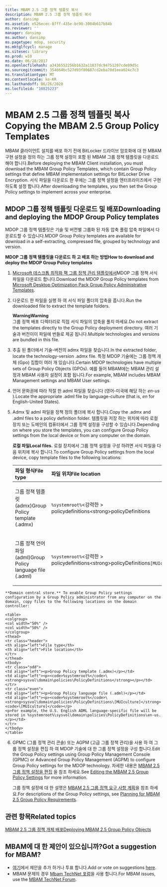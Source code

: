 ```yaml
---
title: MBAM 2.5 그룹 정책 템플릿 복사
description: MBAM 2.5 그룹 정책 템플릿 복사
author: dansimp
ms.assetid: e526ecec-07ff-435e-bc90-3084b617b84b
ms.reviewer: ''
manager: dansimp
ms.author: dansimp
ms.pagetype: mdop, security
ms.mktglfcycl: manage
ms.sitesec: library
ms.prod: w10
ms.date: 06/28/2017
ms.openlocfilehash: a3436552256b1632a11037dc94751207cde89d5c
ms.sourcegitcommit: 354664bc527d93f80687cd2eba70d1eea024c7c3
ms.translationtype: MT
ms.contentlocale: ko-KR
ms.lasthandoff: 06/26/2020
ms.locfileid: "10825223"
---
```

# <span data-ttu-id="fcf00-103">MBAM 2.5 그룹 정책 템플릿 복사</span><span class="sxs-lookup"><span data-stu-id="fcf00-103">Copying the MBAM 2.5 Group Policy Templates</span></span>


<span data-ttu-id="fcf00-104">MBAM 클라이언트 설치를 배포 하기 전에 BitLocker 드라이브 암호화에 대 한 MBAM 구현 설정을 정의 하는 그룹 정책 설정이 포함 된 MBAM 그룹 정책 템플릿을 다운로드 해야 합니다.</span><span class="sxs-lookup"><span data-stu-id="fcf00-104">Before deploying the MBAM Client installation, you must download the MBAM Group Policy Templates, which contain Group Policy settings that define MBAM implementation settings for BitLocker Drive Encryption.</span></span> <span data-ttu-id="fcf00-105">서식 파일을 다운로드 한 후에는 그룹 정책 설정을 엔터프라이즈에서 구현 하도록 설정 합니다.</span><span class="sxs-lookup"><span data-stu-id="fcf00-105">After downloading the templates, you then set the Group Policy settings to implement across your enterprise.</span></span>

## <span data-ttu-id="fcf00-106">MDOP 그룹 정책 템플릿 다운로드 및 배포</span><span class="sxs-lookup"><span data-stu-id="fcf00-106">Downloading and deploying the MDOP Group Policy templates</span></span>


<span data-ttu-id="fcf00-107">MDOP 그룹 정책 템플릿은 기술 및 버전별 그룹화 된 자동 압축 풀림 압축 파일에서 다운로드할 수 있습니다.</span><span class="sxs-lookup"><span data-stu-id="fcf00-107">MDOP Group Policy templates are available for download in a self-extracting, compressed file, grouped by technology and version.</span></span>

**<span data-ttu-id="fcf00-108">MDOP 그룹 정책 템플릿을 다운로드 하 고 배포 하는 방법</span><span class="sxs-lookup"><span data-stu-id="fcf00-108">How to download and deploy the MDOP Group Policy templates</span></span>**

1. <span data-ttu-id="fcf00-109">[Microsoft 데스크톱 최적화 팩 그룹 정책 관리 템플릿에서](https://www.microsoft.com/download/details.aspx?id=55531)MDOP 그룹 정책 서식 파일을 다운로드 합니다.</span><span class="sxs-lookup"><span data-stu-id="fcf00-109">Download the MDOP Group Policy templates from [Microsoft Desktop Optimization Pack Group Policy Administrative Templates](https://www.microsoft.com/download/details.aspx?id=55531).</span></span>

2. <span data-ttu-id="fcf00-110">다운로드 한 파일을 실행 하 여 서식 파일 폴더의 압축을 풉니다.</span><span class="sxs-lookup"><span data-stu-id="fcf00-110">Run the downloaded file to extract the template folders.</span></span>

   **<span data-ttu-id="fcf00-111">Warning</span><span class="sxs-lookup"><span data-stu-id="fcf00-111">Warning</span></span>**  
   <span data-ttu-id="fcf00-112">그룹 정책 배포 디렉터리로 직접 서식 파일의 압축을 풀지 마세요.</span><span class="sxs-lookup"><span data-stu-id="fcf00-112">Do not extract the templates directly to the Group Policy deployment directory.</span></span> <span data-ttu-id="fcf00-113">여러 기술과 버전이이 파일에 번들로 제공 됩니다.</span><span class="sxs-lookup"><span data-stu-id="fcf00-113">Multiple technologies and versions are bundled in this file.</span></span>



3. <span data-ttu-id="fcf00-114">추출 된 폴더에서 기술-버전의 admx 파일을 찾습니다.</span><span class="sxs-lookup"><span data-stu-id="fcf00-114">In the extracted folder, locate the technology-version .admx file.</span></span> <span data-ttu-id="fcf00-115">특정 MDOP 기술에는 그룹 정책 개체 (Gpo) 집합이 여러 개 있습니다.</span><span class="sxs-lookup"><span data-stu-id="fcf00-115">Certain MDOP technologies have multiple sets of Group Policy Objects (GPOs).</span></span> <span data-ttu-id="fcf00-116">예를 들어 MBAM에는 MBAM 관리 설정과 MBAM 사용자 설정이 포함 됩니다.</span><span class="sxs-lookup"><span data-stu-id="fcf00-116">For example, MBAM includes MBAM Management settings and MBAM User settings.</span></span>

4. <span data-ttu-id="fcf00-117">언어 문화권에 따라 적절 한 adml 파일을 찾습니다 (영어-미국에 해당 하는 *en-us* ).</span><span class="sxs-lookup"><span data-stu-id="fcf00-117">Locate the appropriate .adml file by language-culture (that is, *en* for English-United States).</span></span>

5. <span data-ttu-id="fcf00-118">Admx 및 adml 파일을 정책 정의 폴더에 복사 합니다.</span><span class="sxs-lookup"><span data-stu-id="fcf00-118">Copy the .admx and .adml files to a policy definition folder.</span></span> <span data-ttu-id="fcf00-119">템플릿을 저장 하는 위치에 따라 로컬 장치 또는 도메인의 컴퓨터에서 그룹 정책 설정을 구성할 수 있습니다.</span><span class="sxs-lookup"><span data-stu-id="fcf00-119">Depending on where you store the templates, you can configure Group Policy settings from the local device or from any computer on the domain.</span></span>

   **<span data-ttu-id="fcf00-120">로컬 파일</span><span class="sxs-lookup"><span data-stu-id="fcf00-120">Local files.</span></span>** <span data-ttu-id="fcf00-121">로컬 장치에서 그룹 정책 설정을 구성 하려면 서식 파일을 다음 위치에 복사 합니다.</span><span class="sxs-lookup"><span data-stu-id="fcf00-121">To configure Group Policy settings from the local device, copy template files to the following locations:</span></span>

   <table>
   <colgroup>
   <col width="50%" />
   <col width="50%" />
   </colgroup>
   <thead>
   <tr class="header">
   <th align="left"><span data-ttu-id="fcf00-122">파일 형식</span><span class="sxs-lookup"><span data-stu-id="fcf00-122">File type</span></span></th>
   <th align="left"><span data-ttu-id="fcf00-123">파일 위치</span><span class="sxs-lookup"><span data-stu-id="fcf00-123">File location</span></span></th>
   </tr>
   </thead>
   <tbody>
   <tr class="odd">
   <td align="left"><p><span data-ttu-id="fcf00-124">그룹 정책 템플릿 (admx)</span><span class="sxs-lookup"><span data-stu-id="fcf00-124">Group Policy template (.admx)</span></span></p></td>
   <td align="left"><p><code>%systemroot%</code><span data-ttu-id="fcf00-125">&lt;강력한 &gt; policydefinitions</span><span class="sxs-lookup"><span data-stu-id="fcf00-125">&lt;strong&gt;policyDefinitions</span></span></strong></p></td>
   </tr>
   <tr class="even">
   <td align="left"><p><span data-ttu-id="fcf00-126">그룹 정책 언어 파일 (adml)</span><span class="sxs-lookup"><span data-stu-id="fcf00-126">Group Policy language file (.adml)</span></span></p></td>
   <td align="left"><p><code>%systemroot%</code><span data-ttu-id="fcf00-127">&lt;강력한 &gt; policydefinitions</span><span class="sxs-lookup"><span data-stu-id="fcf00-127">&lt;strong&gt;policyDefinitions</span></span></strong><code>[MUIculture]</code></p></td>
   </tr>
   </tbody>
   </table>



~~~
**Domain central store.** To enable Group Policy settings configuration by a Group Policy administrator from any computer on the domain, copy files to the following locations on the domain controller:

<table>
<colgroup>
<col width="50%" />
<col width="50%" />
</colgroup>
<thead>
<tr class="header">
<th align="left">File type</th>
<th align="left">File location</th>
</tr>
</thead>
<tbody>
<tr class="odd">
<td align="left"><p>Group Policy template (.admx)</p></td>
<td align="left"><p><code>%systemroot%</code>\<strong>sysvol\domain\policies\PolicyDefinitions</strong></p></td>
</tr>
<tr class="even">
<td align="left"><p>Group Policy language file (.adml)</p></td>
<td align="left"><p><code>%systemroot%</code>\<strong>sysvol\domain\policies\PolicyDefinitions\[MUIculture]</strong><code>\[MUIculture]</code></p>
<p>For example, the U.S. English ADML language-specific file will be stored in %systemroot%\sysvol\domain\policies\PolicyDefinitions\en-us.</p></td>
</tr>
</tbody>
</table>
~~~



6. <span data-ttu-id="fcf00-128">GPMC (그룹 정책 관리 콘솔) 또는 AGPM (고급 그룹 정책 관리)을 사용 하 여 그룹 정책 설정을 편집 하 여 MDOP 기술에 대 한 그룹 정책 설정을 구성 합니다.</span><span class="sxs-lookup"><span data-stu-id="fcf00-128">Edit the Group Policy settings using Group Policy Management Console (GPMC) or Advanced Group Policy Management (AGPM) to configure Group Policy settings for the MDOP technology.</span></span> <span data-ttu-id="fcf00-129">자세한 내용은 [MBAM 2.5 그룹 정책 설정을 편집](editing-the-mbam-25-group-policy-settings.md) 을 참조 하세요.</span><span class="sxs-lookup"><span data-stu-id="fcf00-129">See [Editing the MBAM 2.5 Group Policy Settings](editing-the-mbam-25-group-policy-settings.md) for more information.</span></span>

   <span data-ttu-id="fcf00-130">그룹 정책 설정에 대 한 설명은 [MBAM 2.5 그룹 정책 요구 사항 계획](planning-for-mbam-25-group-policy-requirements.md)을 참조 하세요.</span><span class="sxs-lookup"><span data-stu-id="fcf00-130">For descriptions of the Group Policy settings, see [Planning for MBAM 2.5 Group Policy Requirements](planning-for-mbam-25-group-policy-requirements.md).</span></span>


## <span data-ttu-id="fcf00-131">관련 항목</span><span class="sxs-lookup"><span data-stu-id="fcf00-131">Related topics</span></span>


[<span data-ttu-id="fcf00-132">MBAM 2.5 그룹 정책 개체 배포</span><span class="sxs-lookup"><span data-stu-id="fcf00-132">Deploying MBAM 2.5 Group Policy Objects</span></span>](deploying-mbam-25-group-policy-objects.md)


## <span data-ttu-id="fcf00-133">MBAM에 대 한 제안이 있으십니까?</span><span class="sxs-lookup"><span data-stu-id="fcf00-133">Got a suggestion for MBAM?</span></span>
- <span data-ttu-id="fcf00-134">[여기](http://mbam.uservoice.com/forums/268571-microsoft-bitlocker-administration-and-monitoring)에서 제안을 추가 하거나 투표 합니다.</span><span class="sxs-lookup"><span data-stu-id="fcf00-134">Add or vote on suggestions [here](http://mbam.uservoice.com/forums/268571-microsoft-bitlocker-administration-and-monitoring).</span></span> 
- <span data-ttu-id="fcf00-135">MBAM 문제의 경우 [Mbam TechNet 포럼](https://social.technet.microsoft.com/Forums/home?forum=mdopmbam)을 사용 합니다.</span><span class="sxs-lookup"><span data-stu-id="fcf00-135">For MBAM issues, use the [MBAM TechNet Forum](https://social.technet.microsoft.com/Forums/home?forum=mdopmbam).</span></span>






